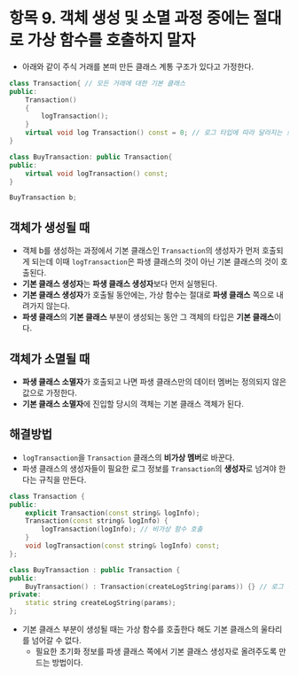 # 항목 9. 객체 생성 및 소멸 과정 중에는 절대로 가상 함수를 호출하지 말자
- 아래와 같이 주식 거래를 본떠 만든 클래스 계통 구조가 있다고 가정한다.
```cpp
class Transaction{ // 모든 거래에 대한 기본 클래스
public:
    Transaction()
    {
        logTransaction();
    }
    virtual void log Transaction() const = 0; // 로그 타입에 따라 달라지는 로그 기록
}

class BuyTransaction: public Transaction{
public:
    virtual void logTransaction() const;
}

BuyTransaction b;
```
## 객체가 생성될 때
- 객체 b를 생성하는 과정에서 기본 클래스인 `Transaction`의 생성자가 먼저 호출되게 되는데 이때 `logTransaction`은 파생 클래스의 것이 아닌 기본 클래스의 것이 호출된다.
- **기본 클래스 생성자**는 **파생 클래스 생성자**보다 먼저 실행된다.
- **기본 클래스 생성자**가 호출될 동안에는, 가상 함수는 절대로 **파생 클래스** 쪽으로 내려가지 않는다.
- **파생 클래스**의 **기본 클래스** 부분이 생성되는 동안 그 객체의 타입은 **기본 클래스**이다.

## 객체가 소멸될 때
- **파생 클래스 소멸자**가 호출되고 나면 파생 클래스만의 데이터 멤버는 정의되지 않은 값으로 가정한다.
- **기본 클래스 소멸자**에 진입할 당시의 객체는 기본 클래스 객체가 된다.

## 해결방법
- `logTransaction`을 `Transaction` 클래스의 **비가상 멤버**로 바꾼다.
- 파생 클래스의 생성자들이 필요한 로그 정보를 `Transaction`의 **생성자**로 넘겨야 한다는 규칙을 만든다.

```cpp
class Transaction {
public:
    explicit Transaction(const string& logInfo);
    Transaction(const string& logInfo) {
        logTransaction(logInfo); // 비가상 함수 호출
    }
    void logTransaction(const string& logInfo) const;
};

class BuyTransaction : public Transaction {
public:
    BuyTransaction() : Transaction(createLogString(params)) {} // 로그 정보를 기본 클래스 생성자로 넘긴다.
private:
    static string createLogString(params);
};
```
- 기본 클래스 부분이 생성될 때는 가상 함수를 호출한다 해도 기본 클래스의 울타리를 넘어갈 수 없다.
  - 필요한 초기화 정보를 파생 클래스 쪽에서 기본 클래스 생성자로 올려주도록 만드는 방법이다.